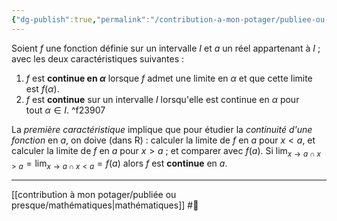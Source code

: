 ```yaml
---
{"dg-publish":true,"permalink":"/contribution-a-mon-potager/publiee-ou-presque/fonction-continue/"}
---
```


Soient $f$ une fonction définie sur un intervalle $I$ et $a$ un réel appartenant à $I$ ; avec les deux caractéristiques suivantes :
1. $f$ est **continue en $\alpha$** lorsque $f$ admet une limite en $\alpha$ et que cette limite est $f(\alpha)$.
2. $f$ est **continue** sur un intervalle $I$ lorsqu'elle est continue en $\alpha$ pour tout $\alpha∈I$. ^f23907

La *première caractéristique* implique que pour étudier la *continuité d'une fonction* en $a$, on doive (dans R) : calculer la limite de $f$ en $a$ pour $x<a$, et calculer la limite de $f$ en $a$ pour $x>a$ ; et comparer avec $f(a)$. Si $\lim_{x \to a \cap x > a}=\lim_{x \to a \cap x < a}=f(a)$ alors $f$ est **continue** en $a$.

---
[[contribution à mon potager/publiée ou presque/mathématiques\|mathématiques]] #🌲 